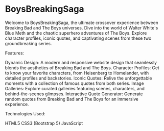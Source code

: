 # BoysBreakingSaga

Welcome to BoysBreakingSaga, the ultimate crossover experience between Breaking Bad and The Boys universes. Dive into the world of Walter White's Blue Meth and the chaotic superhero adventures of The Boys. Explore character profiles, iconic quotes, and captivating scenes from these two groundbreaking series.

Features:

Dynamic Design: A modern and responsive website design that seamlessly blends the aesthetics of Breaking Bad and The Boys.
Character Profiles: Get to know your favorite characters, from Heisenberg to Homelander, with detailed profiles and backstories.
Iconic Quotes: Relive the unforgettable moments with a collection of famous quotes from both series.
Image Galleries: Explore curated galleries featuring scenes, characters, and behind-the-scenes glimpses.
Interactive Quote Generator: Generate random quotes from Breaking Bad and The Boys for an immersive experience.

Technologies Used:

HTML5
CSS3 (Bootstrap 5)
JavaScript

